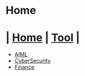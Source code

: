 <!-- 
### frontend
- export NODE_OPTIONS=--openssl-legacy-provider
- npm install @mui/material @emotion/react @emotion/styled
- npm install @mui/icons-material
- npm install react-treebeard

### backend
- flask run
- npx create-react-app frontend
- pip install SQLAlchemy Flask-SQLAlchemy
- npm install http-proxy-middleware --save
- pip install Flask-Migrate
- pip install markdown
- npm install axios 
-->


<!-- Template
# 

#| [Home](https://24eric.github.io/Wisdom/) | [Tool](http://localhost:3000/tools) |

- [](.//)
- [](.//)
- [](.//)
- [](.//)

- [AIML](./AIML/AIML.md)
-->
# Home


# | [Home](https://24eric.github.io/Wisdom/) | [Tool](http://localhost:3000/tools) |


- [AIML](Blog/AIML.md)
- [CyberSecurity](./CyberSecurity/CyberSecurity.md)
- [Finance](./Finance/Finance.md)








